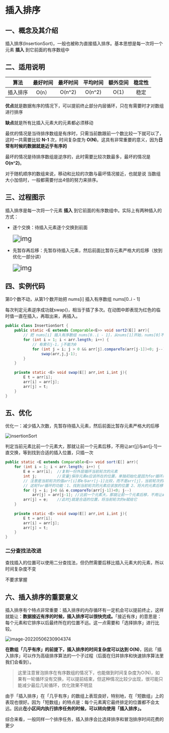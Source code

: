 # 插入排序

## 一、概念及其介绍
插入排序(InsertionSort)，一般也被称为直接插入排序。基本思想是每一次将一个元素 **插入** 到它前面的有序数组中



## 二、适用说明

|   算法   | 最好时间 | 最坏时间 | 平均时间 | 额外空间 | 稳定性 |
| :------: | :------: | :------: | :------: | :------: | :----: |
| 插入排序 |  O(n）   |  O(n^2)  |  O(n^2)  |   O(1)   |  稳定  |

**优点**就是数据有序的情况下，可以提前终止部分内层循环，只在有需要时才对数组进行排序

**缺点**就是所有比插入元素大的元素都必须移动

最优的情况是当待排序数组是有序时，只需当前数跟前一个数比较一下就可以了，这时一共需要比较 **N-1** 次，时间复杂度为 **O(N)**。这具有非常重要的意义，因为**日常有时候的数据就是近乎有序的**

最坏的情况是待排序数组是逆序的，此时需要比较次数最多，最坏的情况是 **O(n^2)**。

对于随机顺序的数组来说，移动和比较的次数与最坏情况接近，也就是说 当数组大小加倍时，一般都需要付出4倍的努力来排序。



## 三、过程图示

插入排序是每一次将一个元素 **插入** 到它前面的有序数组中。实际上有两种插入的方式：

- 逐个交换：待插入元素逐个交换到前面

    <img src="https://jswanyu-1309100582.cos.ap-shanghai.myqcloud.com/picgo/DataStructure%20and%20Algorithm/%E6%8F%92%E5%85%A5%E6%8E%92%E5%BA%8F-%E5%9B%BE%E7%A4%BA.gif" alt="img" style="zoom:150%;" />

- 先暂存再后移：先暂存待插入元素，然后前面比暂存元素严格大的后移（放到优化一部分讲）

    <img src="https://jswanyu-1309100582.cos.ap-shanghai.myqcloud.com/picgo/DataStructure%20and%20Algorithm/%E6%8F%92%E5%85%A5%E6%8E%92%E5%BA%8F-%E5%9B%BE%E7%A4%BA1.gif" alt="img" style="zoom:150%;" />



## 四、实例代码

第0个数不动，从第1个数开始把 nums[i] 插入有序数组 nums[0..i - 1]

每次判定元素逆序成功就swap()，相当于插了多次。在动图中即表现为红色的临时值一直在插入，再取出来，再插入。

```Java
public class InsertionSort {    
	public static <E extends Comparable<E>> void sort2(E[] arr){
        // 把 nums[i] 插入有序数组 nums[0..i - 1]，从nums[1]开始，nums[0]不用动
        for (int i = 1; i < arr.length; i++) {
            // 有索引j-1，j不能为0
            for (int j = i; j > 0 && arr[j].compareTo(arr[j-1])<0; j--)
                swap(arr,j,j-1);
        }
    }
   
    private static <E> void swap(E[] arr,int i,int j){
        E t = arr[i];
        arr[i] = arr[j];
        arr[j] = t;
    }
}
```



## 五、优化

优化一：减少插入次数，先暂存待插入元素，然后前面比暂存元素严格大的后移

![insertionSort](https://jswanyu-1309100582.cos.ap-shanghai.myqcloud.com/picgo/insertionSort%E7%A4%BA%E6%84%8F%E5%9B%BE.gif)

判定当前元素比前一个元素大，那就让前一个元素后移，不用让arr[j]与arr[j-1]一直交换，等到找到合适的插入位置，只插一次

```java
public static <E extends Comparable<E>> void sort(E[] arr){
    for (int i = 1; i < arr.length; i++) {
        E e = arr[i];  //复制一份外层循环当前轮次的元素
        int j;         //变量j保存元素e应该所在的位置，单独初始化是因为for循环后面还要用到
        // 注意是当前轮次的值arr[i]即e与arr[j-1]比较，而不是arr[j]，当前轮次的arr[j]就是e，自然要跟前一个数字相比
        // 这轮for循环的功能：1、找到当前轮次的元素应该放的位置 2、将大的元素后移
        for (j = i; j>0 && e.compareTo(arr[j-1])<0; j--)
            arr[j] = arr[j-1]; //比前一个元素大，那就让前一个元素后移，不用让arr[j]与arr[j-1]一直交换
        arr[j] = e;    //此时j就是合适的位置，将当前轮次的e赋给它
    }
    
    private static <E> void swap(E[] arr,int i,int j){
        E t = arr[i];
        arr[i] = arr[j];
        arr[j] = t;
    }
}
```



### 二分查找法改进

查找插入的位置可以使用二分查找法，但仍然需要后移比插入元素大的元素，所以时间复杂度不变

不要求掌握



## 六、插入排序的重要意义

插入排序有个特点非常重要：插入排序的内存循环有一定机会可以提前终止，这样就能让：**数据接近有序的时候，插入排序可以很快完成。**「接近有序」的意思是：每个元素和它排序以后最终所在的位置不远。这一点需要和「选择排序」进行比较。

![image-20220506230904374](https://jswanyu-1309100582.cos.ap-shanghai.myqcloud.com/picgo/DataStructure%20and%20Algorithm/%E6%8F%92%E5%85%A5%E6%8E%92%E5%BA%8F%E5%AF%B9%E6%AF%94%E9%80%89%E6%8B%A9%E6%8E%92%E5%BA%8F.png)

**在数组「几乎有序」的前提下，插入排序的时间复杂度可以达到 O(N)**，因此「插入排序」可以作为高级排序算法的一个子过程（后面在归并排序和快速排序算法里我们会看到）。

> 这里注意冒泡排序在有序数组的情况下，也能做到时间复杂度为O(N)，如果有一轮循环没有交换，可以提前结束，但这种情况比较少出现，很可能只能减少最后几轮循环，优化效果不明显

由于「插入排序」在「几乎有序」的数组上表现良好，特别地，在「短数组」上的表现也很好。因为「短数组」的特点是：每个元素离它最终排定的位置都不会太远。因此**在小区间内执行排序任务的时候，可以转向使用「插入排序」。**

综合来看，一般同样一个排序任务，插入排序会比选择排序和冒泡排序时间花费的更少



